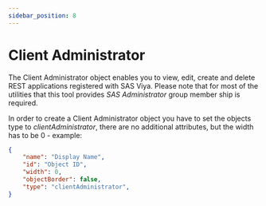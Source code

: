 ```yaml
---
sidebar_position: 8
---
```


# Client Administrator

The Client Administrator object enables you to view, edit, create and delete REST applications registered with SAS Viya. Please note that for most of the utilities that this tool provides *SAS Administrator* group member ship is required.

In order to create a Client Administrator object you have to set the objects type to *clientAdministrator*, there are no additional attributes, but the width has to be 0 - example:
```json
{
    "name": "Display Name",
    "id": "Object ID",
    "width": 0,
    "objectBorder": false,
    "type": "clientAdministrator",
}
```